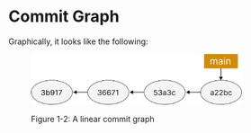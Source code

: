 # Commit Graph

Graphically, it looks like the following:&#x20;

<figure><img src="../../.gitbook/assets/Group 410.png" alt="" width="375"><figcaption><p>Figure 1-2: A linear commit graph</p></figcaption></figure>

